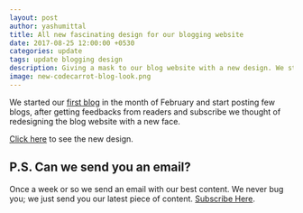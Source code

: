```yaml
---
layout: post
author: yashumittal
title: All new fascinating design for our blogging website
date: 2017-08-25 12:00:00 +0530
categories: update
tags: update blogging design
description: Giving a mask to our blog website with a new design. We started our blog in the month of February and start posting few blogs, after getting feedbacks from readers and subscribe.
image: new-codecarrot-blog-look.png
---
```


We started our [first blog](/welcome-to-codecarrot-environment/) in the month of February and start posting few blogs, after getting feedbacks from readers and subscribe we thought of redesigning the blog website with a new face.

[Click here](//www.behance.net/gallery/56071769/CodeCarrot-Blog) to see the new design.

## P.S. Can we send you an email?

Once a week or so we send an email with our best content. We never bug you; we just send you our latest piece of content. [Subscribe Here](#subscribe).
